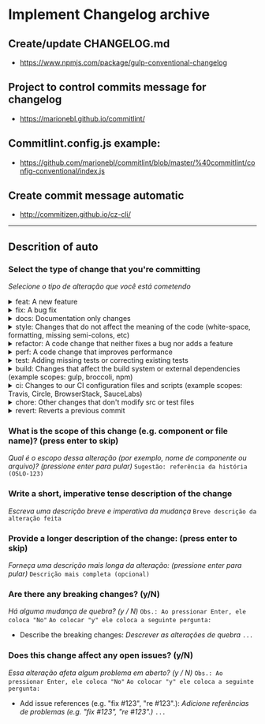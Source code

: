 # Implement Changelog archive

## Create/update CHANGELOG.md
 - https://www.npmjs.com/package/gulp-conventional-changelog

## Project to control commits message for changelog
 - https://marionebl.github.io/commitlint/

## Commitlint.config.js example:
 - https://github.com/marionebl/commitlint/blob/master/%40commitlint/config-conventional/index.js

## Create commit message automatic
 - http://commitizen.github.io/cz-cli/

----

## Descrition of auto
 ### Select the type of change that you're committing
 _Selecione o tipo de alteração que você está cometendo_
 <details>
 <summary>feat: A new feature</summary>
 <p>`Um novo recurso`</p>

 </details>
 <details>
 <summary>fix: A bug fix</summary>
 <p>`Uma correção de bug`</p>

 </details>
 <details>
 <summary>docs: Documentation only changes</summary>
 <p>`Muda apenas documentação`</p>

 </details>
 <details>
 <summary>style: Changes that do not affect the meaning of the code (white-space, formatting, missing semi-colons, etc)</summary>
 <p>`Alterações que não afetam o significado do código (espaço em branco, formatação, ponto e vírgula ausente, etc)`</p>

 </details>
 <details>
 <summary>refactor: A code change that neither fixes a bug nor adds a feature</summary>
 <p>`Uma alteração de código que não corrige um bug nem adiciona um recurso`</p>

 </details>
 <details>
 <summary>perf: A code change that improves performance</summary>
 <p>`Uma mudança de código que melhora o desempenho`</p>

 </details>
 <details>
 <summary>test: Adding missing tests or correcting existing tests</summary>
 <p>`Adicionando testes ausentes ou corrigindo testes existentes`</p>

 </details>
 <details>
 <summary>build: Changes that affect the build system or external dependencies (example scopes: gulp, broccoli, npm)</summary>
 <p>`Alterações que afetam o sistema de construção ou dependências externas (escopos de exemplo: gulp, broccoli, npm)`</p>

 </details>
 <details>
 <summary>ci: Changes to our CI configuration files and scripts (example scopes: Travis, Circle, BrowserStack, SauceLabs)</summary>
 <p>`Alterações em nossos arquivos e scripts de configuração de IC (escopos de exemplo: Travis, Circle, BrowserStack, SauceLabs)`</p>

 </details>
 <details>
 <summary>chore: Other changes that don't modify src or test files</summary>
 <p>`Outras alterações que não modificam arquivos src ou de teste`</p>

 </details>
 <details>
 <summary>revert: Reverts a previous commit</summary>
 <p>`Reverte um commit anterior`</p>

 </details>

### What is the scope of this change (e.g. component or file name)? (press enter to skip)
_Qual é o escopo dessa alteração (por exemplo, nome de componente ou arquivo)? (pressione enter para pular)_
    `Sugestão: referência da história (OSLO-123)`

### Write a short, imperative tense description of the change
_Escreva uma descrição breve e imperativa da mudança_
    `Breve descrição da alteração feita`

### Provide a longer description of the change: (press enter to skip)
_Forneça uma descrição mais longa da alteração: (pressione enter para pular)_
    `Descrição mais completa (opcional)`

### Are there any breaking changes? (y/N)
_Há alguma mudança de quebra? (y / N)_
`Obs.: Ao pressionar Enter, ele coloca "No"`
`Ao colocar "y" ele coloca a seguinte pergunta:`
 - Describe the breaking changes:
 _Descrever as alterações de quebra_
 `...`

### Does this change affect any open issues? (y/N)
_Essa alteração afeta algum problema em aberto? (y / N)_
`Obs.: Ao pressionar Enter, ele coloca "No"`
`Ao colocar "y" ele coloca a seguinte pergunta:`
 - Add issue references (e.g. "fix #123", "re #123".):
 _Adicione referências de problemas (e.g. "fix #123", "re #123".)_
 `...`

